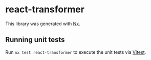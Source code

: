 # react-transformer

This library was generated with [Nx](https://nx.dev).

## Running unit tests

Run `nx test react-transformer` to execute the unit tests via [Vitest](https://vitest.dev/).
